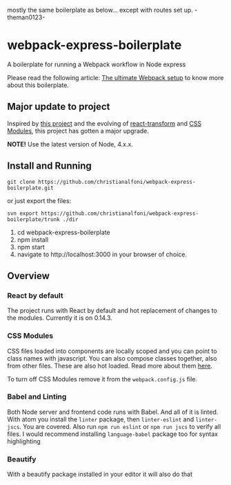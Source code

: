 mostly the same boilerplate as below... except with routes set up. -theman0123-

# webpack-express-boilerplate
A boilerplate for running a Webpack workflow in Node express

Please read the following article: [The ultimate Webpack setup](http://www.christianalfoni.com/articles/2015_04_19_The-ultimate-webpack-setup) to know more about this boilerplate.

## Major update to project
Inspired by [this project](https://github.com/vesparny/react-kickstart) and the evolving of [react-transform](https://github.com/gaearon/react-transform-boilerplate) and [CSS Modules]((http://glenmaddern.com/articles/css-modules)), this project has gotten a major upgrade.

**NOTE!** Use the latest version of Node, 4.x.x.

## Install and Running
`git clone https://github.com/christianalfoni/webpack-express-boilerplate.git`

or just export the files:

`svn export https://github.com/christianalfoni/webpack-express-boilerplate/trunk ./dir`

1. cd webpack-express-boilerplate
2. npm install
3. npm start
4. navigate to http://localhost:3000 in your browser of choice.


## Overview

### React by default
The project runs with React by default and hot replacement of changes to the modules. Currently it is on 0.14.3.

### CSS Modules
CSS files loaded into components are locally scoped and you can point to class names with javascript. You can also compose classes together, also from other files. These are also hot loaded. Read more about them [here](http://glenmaddern.com/articles/css-modules).

To turn off CSS Modules remove it from the `webpack.config.js` file.

### Babel and Linting
Both Node server and frontend code runs with Babel. And all of it is linted. With atom you install the `linter` package, then `linter-eslint` and `linter-jscs`. You are covered. Also run `npm run eslint` or `npm run jscs` to verify all files. I would recommend installing `language-babel` package too for syntax highlighting

### Beautify
With a beautify package installed in your editor it will also do that
